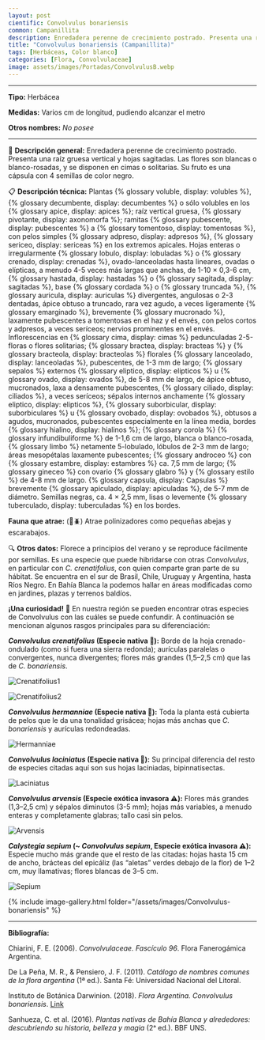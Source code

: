 ```yaml
---
layout: post
cientific: Convolvulus bonariensis
common: Campanillita
description: Enredadera perenne de crecimiento postrado. Presenta una raíz gruesa vertical y hojas sagitadas. Las flores son blancas o blanco-rosadas, y se disponen en cimas o solitarias. Su fruto es una cápsula con 4 semillas de color negro.
title: "Convolvulus bonariensis (Campanillita)"
tags: [Herbáceas, Color blanco]
categories: [Flora, Convolvulaceae]
image: assets/images/Portadas/ConvolvulusB.webp
---
```


***

**Tipo:** Herbácea

**Medidas:** Varios cm de longitud, pudiendo alcanzar el metro

**Otros nombres:** *No posee*

***

🌱 **Descripción general:** Enredadera perenne de crecimiento postrado. Presenta una raíz gruesa vertical y hojas sagitadas. Las flores son blancas o blanco-rosadas, y se disponen en cimas o solitarias. Su fruto es una cápsula con 4 semillas de color negro.

📋 **Descripción técnica:** Plantas {% glossary voluble, display: volubles %}, {% glossary decumbente, display: decumbentes %} o sólo volubles en los {% glossary apice, display: apices %}; raíz vertical gruesa, {% glossary pivotante, display: axonomorfa %}; ramitas {% glossary pubescente, display: pubescentes %} a {% glossary tomentoso, display: tomentosas %}, con pelos simples {% glossary adpreso, display: adpresos %}, {% glossary sericeo, display: sericeas %} en los extremos apicales. Hojas enteras o irregularmente {% glossary lobulo, display: lobuladas %} o {% glossary crenado, display: crenadas %}, ovado-lanceoladas hasta lineares, ovadas o elípticas, a menudo 4-5 veces más largas que anchas, de 1-10 × 0,3-6 cm, {% glossary hastada, display: hastadas %} o {% glossary sagitada, display: sagitadas %}, base {% glossary cordada %} o {% glossary truncada %}, {% glossary auricula, display: auriculas %} divergentes, angulosas o 2-3 dentadas, ápice obtuso a truncado, rara vez agudo, a veces ligeramente {% glossary emarginado %}, brevemente {% glossary mucronado %}, laxamente pubescentes a tomentosas en el haz y el envés, con pelos cortos y adpresos, a veces seríceos; nervios prominentes en el envés. Inflorescencias en {% glossary cima, display: cimas %} pedunculadas 2-5-floras o flores solitarias; {% glossary bractea, display: bracteas %} y {% glossary bracteola, display: bracteolas %} florales {% glossary lanceolado, display: lanceoladas %}, pubescentes, de 1-3 mm de largo; {% glossary sepalos %} externos {% glossary eliptico, display: elipticos %} u {% glossary ovado, display: ovados %}, de 5-8 mm de largo, de ápice obtuso, mucronados, laxa a densamente pubescentes, {% glossary ciliado, display: ciliados %}, a veces seríceos; sépalos internos anchamente {% glossary eliptico, display: elipticos %}, {% glossary suborbicular, display: suborbiculares %} u {% glossary ovobado, display: ovobados %}, obtusos a agudos, mucronados, pubescentes especialmente en la línea media, bordes {% glossary hialino, display: hialinos %}; {% glossary corola %} {% glossary infundibuliforme %} de 1-1,6 cm de largo, blanca o blanco-rosada, {% glossary limbo %} netamente 5-lobulado, lóbulos de 2-3 mm de largo; áreas mesopétalas laxamente pubescentes; {% glossary androceo %} con {% glossary estambre, display: estambres %} ca. 7,5 mm de largo; {% glossary gineceo %} con ovario {% glossary glabro %} y {% glossary estilo %} de 4-8 mm de largo. {% glossary capsula, display: Capsulas %} brevemente {% glossary apiculado, display: apiculadas %}, de 5-7 mm de diámetro. Semillas negras, ca. 4 × 2,5 mm, lisas o levemente {% glossary tuberculado, display: tuberculadas %} en los bordes.

**Fauna que atrae:** (🐝🪲) Atrae polinizadores como pequeñas abejas y escarabajos.

🔍 **Otros datos:** Florece a principios del verano y se reproduce fácilmente por semillas. Es una especie que puede hibridarse con otras *Convolvulus*, en particular con *C. crenatifolius*, con quien comparte gran parte de su hábitat. Se encuentra en el sur de Brasil, Chile, Uruguay y Argentina, hasta Ríos Negro. En Bahía Blanca la podemos hallar en áreas modificadas como en jardines, plazas y terrenos baldíos. 

**¡Una curiosidad!** 👀 En nuestra región se pueden encontrar otras especies de Convolvulus con las cuáles se puede confundir. A continuación se mencionan algunos rasgos principales para su diferenciación:

***Convolvulus crenatifolius* (Especie nativa 🌱):** Borde de la hoja crenado-ondulado (como si fuera una sierra redonda); aurículas paralelas o convergentes, nunca divergentes; flores más grandes (1,5–2,5 cm) que las de *C. bonariensis*.

![Crenatifolius1](/media/fede/E6E4-7430/Proyectos/Web/FloraNativaBahiaBlanca.github.io/images/Imagenes/Ccrenatifolius.webp)

![Crenatifolius2](/media/fede/E6E4-7430/Proyectos/Web/FloraNativaBahiaBlanca.github.io/images/Imagenes/Ccrenatifolius2.webp)

***Convolvulus hermanniae* (Especie nativa 🌱):** Toda la planta está cubierta de pelos que le da una tonalidad grisácea; hojas más anchas que *C. bonariensis* y aurículas redondeadas.

![Hermanniae](/media/fede/E6E4-7430/Proyectos/Web/FloraNativaBahiaBlanca.github.io/images/Imagenes/Chermanniae.webp)

***Convolvulus laciniatus* (Especie nativa 🌱):** Su principal diferencia del resto de especies citadas aquí son sus hojas laciniadas, bipinnatisectas.

![Laciniatus](/media/fede/E6E4-7430/Proyectos/Web/FloraNativaBahiaBlanca.github.io/images/Imagenes/Claciniatus.webp)

***Convolvulus arvensis* (Especie exótica invasora ⚠️):** Flores más grandes (1,3–2,5 cm) y sépalos diminutos (3-5 mm); hojas más variables, a menudo enteras y completamente glabras; tallo casi sin pelos.

![Arvensis](/media/fede/E6E4-7430/Proyectos/Web/FloraNativaBahiaBlanca.github.io/images/Imagenes/Carvensis.webp)

***Calystegia sepium* (~ *Convolvulus sepium*, Especie exótica invasora ⚠️):** Especie mucho más grande que el resto de las citadas: hojas hasta 15 cm de ancho, brácteas del epicáliz (las “aletas” verdes debajo de la flor) de 1–2 cm, muy llamativas; flores blancas de 3–5 cm.

![Sepium](/media/fede/E6E4-7430/Proyectos/Web/FloraNativaBahiaBlanca.github.io/images/Imagenes/Csepium.webp)

 {% include image-gallery.html folder="/assets/images/Convolvulus-bonariensis" %}

***

**Bibliografía:**

Chiarini, F. E. (2006). *Convolvulaceae. Fascículo 96*. Flora Fanerogámica Argentina.

De La Peña, M. R., & Pensiero, J. F. (2011). *Catálogo de nombres comunes de la flora argentina* (1ª ed.). Santa Fé: Universidad Nacional del Litoral.

Instituto de Botánica Darwinion. (2018). *Flora Argentina. Convolvulus bonariensis*. [Link](https://buscador.floraargentina.edu.ar/species/details/11629)

Sanhueza, C. et al. (2016). *Plantas nativas de Bahía Blanca y alrededores: descubriendo su historia, belleza y magia* (2ᵃ ed.). BBF UNS.

